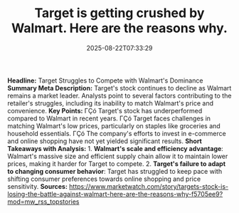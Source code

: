 ﻿---
title: "Target is getting crushed by Walmart. Here are the reasons why."
date: "2025-08-22T07:33:29"
category: "Markets"
summary: ""
slug: "target is getting crushed by walmart here are the reasons wh"
source_urls:
  - "https://www.marketwatch.com/story/targets-stock-is-losing-the-battle-against-walmart-here-are-the-reasons-why-f5705ee9?mod=mw_rss_topstories"
seo:
  title: "Target is getting crushed by Walmart. Here are the reasons why. | Hash n Hedge"
  description: ""
  keywords: ["news", "markets", "brief"]
---
**Headline:** Target Struggles to Compete with Walmart's Dominance  **Summary Meta Description:** Target's stock continues to decline as Walmart remains a market leader. Analysts point to several factors contributing to the retailer's struggles, including its inability to match Walmart's price and convenience.  **Key Points:**  ΓÇó Target's stock has underperformed compared to Walmart in recent years. ΓÇó Target faces challenges in matching Walmart's low prices, particularly on staples like groceries and household essentials. ΓÇó The company's efforts to invest in e-commerce and online shopping have not yet yielded significant results.  **Short Takeaways with Analysis:**  1. **Walmart's scale and efficiency advantage**: Walmart's massive size and efficient supply chain allow it to maintain lower prices, making it harder for Target to compete. 2. **Target's failure to adapt to changing consumer behavior**: Target has struggled to keep pace with shifting consumer preferences towards online shopping and price sensitivity.  **Sources:** https://www.marketwatch.com/story/targets-stock-is-losing-the-battle-against-walmart-here-are-the-reasons-why-f5705ee9?mod=mw_rss_topstories 
